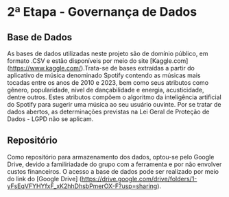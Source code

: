 # 2ª Etapa - Governança de Dados

## Base de Dados
As bases de dados utilizadas neste projeto são de domínio público, em formato .CSV e estão disponíveis por meio do site [Kaggle.com] (https://www.kaggle.com/).Trata-se de bases extraídas a partir do aplicativo de música denominado Spotify contendo as músicas mais tocadas entre os anos de 2010 e 2023, bem como seus atributos como gênero, popularidade, nível de dançabilidade e energia, acusticidade, dentre outros. Estes atributos compõem o algoritmo da inteligência artificial do Spotify para sugerir uma música ao seu usuário ouvinte. Por se tratar de dados abertos, as determinações previstas na Lei Geral de Proteção de Dados - LGPD não se aplicam.
    
## Repositório
Como repositório para armazenamento dos dados, optou-se pelo Google Drive, devido a familiriadade do grupo com a ferramenta e por não envolver custos financeiros. O acesso a base de dados pode ser realizado por meio do link do [Google Drive] (https://drive.google.com/drive/folders/1-yFsEqVFYHYfxF_xK2hhDhsbPmerOX-F?usp=sharing).
